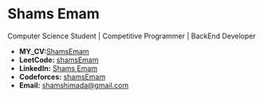 # Shams Emam

 Computer Science Student |  Competitive Programmer | BackEnd Developer

- **MY_CV:**[ShamsEmam](https://drive.google.com/file/d/1YVbnw7nEzmt3LjEe1hIQzwxjIC5XgxZn/view?usp=sharing)
- **LeetCode:** [shamsEmam](https://leetcode.com/u/ShamsEmam/)
- **LinkedIn:** [Shams Emam](https://www.linkedin.com/in/shams-emam-755194256/)
- **Codeforces:** [shamsEmam](https://codeforces.com/profile/shamsEmam)
- **Email:** [shamshimada@gmail.com](mailto:shamshimada@gmail.com)
